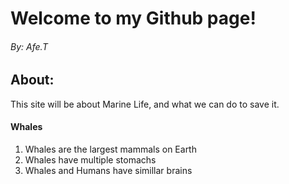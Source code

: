
<html>
<body>
<h1> Welcome to my Github page! </h1>
<h6> By: Afe.T </h6>
  <h2> About: </h2>
<p> This site will be about Marine Life, and what we can do to save it. </p>
<h4> Whales </h4>
<ol>
<li> Whales are the largest mammals on Earth
<li> Whales have multiple stomachs
<li> Whales and Humans have simillar brains

